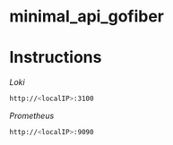 # minimal_api_gofiber

# Instructions

*Loki*
```sh
http://<localIP>:3100
```

*Prometheus*
```sh
http://<localIP>:9090
```
